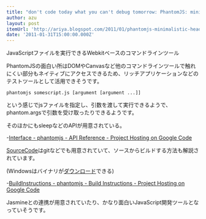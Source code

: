 ```yaml
---
title: "don't code today what you can't debug tomorrow: PhantomJS: minimalistic headless WebKit-based JavaScript-driven tool"
author: azu
layout: post
itemUrl: 'http://ariya.blogspot.com/2011/01/phantomjs-minimalistic-headless-webkit.html'
date: '2011-01-31T15:00:00.000Z'
---
```

JavaScriptファイルを実行できるWebkitベースのコマンドラインツール

PhantomJSの面白い所はDOMやCanvasなど他のコマンドラインツールで触れにくい部分もネイティブにアクセスできるため、リッチアプリケーションなどのテストツールとして活用できそうです。

<code>phantomjs somescript.js [argument [argument ...]]</code>

という感じでjsファイルを指定し、引数を渡して実行できるようで、phantom.argsで引数を受け取ったりできるようです。

そのほかにもsleepなどのAPIが用意されている。

-<a href="http://code.google.com/p/phantomjs/wiki/Interface" title="Interface - phantomjs - API Reference - Project Hosting on Google Code">Interface - phantomjs - API Reference - Project Hosting on Google Code</a>

<a href="http://code.google.com/p/phantomjs/wiki/SourceCode" title="SourceCode">SourceCode</a>はgitなどでも用意されていて、ソースからビルドする方法も解説されています。

(Windowsはバイナリが<a href="http://code.google.com/p/phantomjs/downloads/list" title="Downloads - phantomjs - Project Hosting on Google Code">ダウンロード</a>できる)

-<a href="http://code.google.com/p/phantomjs/wiki/BuildInstructions" title="BuildInstructions - phantomjs - Build Instructions - Project Hosting on Google Code">BuildInstructions - phantomjs - Build Instructions - Project Hosting on Google Code</a>

Jasmineとの連携が用意されていたり、かなり面白いJavaScript開発ツールとなっていそうです。
